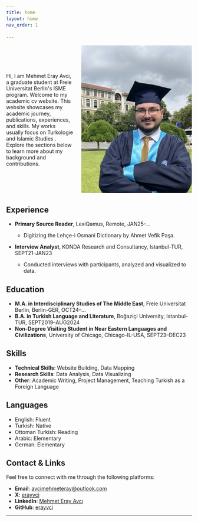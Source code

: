 ```yaml
---
title: home
layout: home
nav_order: 1

--- 
```


<style>
  .container {
    display: flex;
    align-items: center;
    gap: 20px;
  }
  .text {
    flex: 1;
  }
  .image {
    flex: 0 0 auto;
  }
</style>
<div class="container">
  <div class="text">
    <p>Hi, I am Mehmet Eray Avcı, a graduate student at Freie Universitat Berlin's ISME program. Welcome to my academic cv website. This website showcases my academic journey, publications, experiences, and skills. My works usually focus on Turkologie and Islamic Studies . Explore the sections below to learn more about my background and contributions.</p>
  </div>
  <div class="rounded-image">
    <img src="IMG_0587.jpeg" alt="Me" width="300">
  </div>
</div>


## Experience

- **Primary Source Reader**, LexiQamus, Remote, JAN25-...
  - Digitizing the Lehçe-i Osmani Dictionary by Ahmet Vefik Paşa.

- **Interview Analyst**, KONDA Research and Consultancy, Istanbul-TUR, SEPT21-JAN23
  - Conducted interviews with participants, analyzed and visualized to data.


## Education

- **M.A. in Interdisciplinary Studies of The Middle East**, Freie Universitat Berlin, Berlin-GER, OCT24–...
- **B.A. in Turkish Language and Literature**, Boğaziçi University, Istanbul-TUR, SEPT2019–AUG2024
- **Non-Degree Visiting Student in Near Eastern Languages and Civilizations**, University of Chicago, Chicago-IL-USA, SEPT23–DEC23

## Skills

- **Technical Skills**:  Website Building, Data Mapping
- **Research Skills**:  Data Analysis, Data Visualizing
- **Other**:  Academic Writing, Project Management, Teaching Turkish as a Foreign Language 

## Languages

- English: Fluent
- Turkish: Native
- Ottoman Turkish: Reading
- Arabic: Elementary
- German: Elementary


## Contact & Links

Feel free to connect with me through the following platforms:

- **Email**: [avcimehmeteray@outlook.com](mailto:avcimehmeteray@outlook.com)
- **X**: [erayvci](https://x.com/erayvci)
- **LinkedIn**: [Mehmet Eray Avcı](https://www.linkedin.com/in/erayavci/)
- **GitHub**: [erayvci](https://github.com/erayvci)

----

[^1]: [It can take up to 10 minutes for changes to your site to publish after you push the changes to GitHub](https://docs.github.com/en/pages/setting-up-a-github-pages-site-with-jekyll/creating-a-github-pages-site-with-jekyll#creating-your-site).

[Just the Docs]: https://just-the-docs.github.io/just-the-docs/
[GitHub Pages]: https://docs.github.com/en/pages
[README]: https://github.com/just-the-docs/just-the-docs-template/blob/main/README.md
[Jekyll]: https://jekyllrb.com
[GitHub Pages / Actions workflow]: https://github.blog/changelog/2022-07-27-github-pages-custom-github-actions-workflows-beta/
[use this template]: https://github.com/just-the-docs/just-the-docs-template/generate
